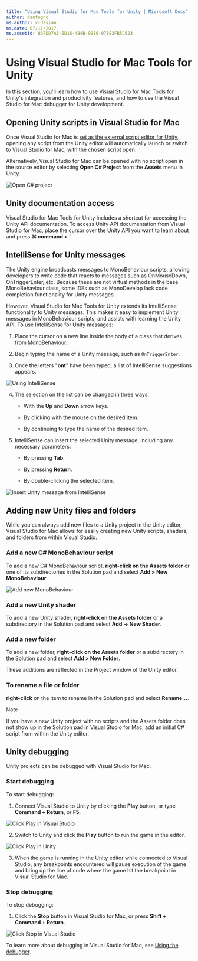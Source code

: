 ```yaml
---
title: "Using Visual Studio for Mac Tools for Unity | Microsoft Docs"
author: dantogno
ms.author: v-davian
ms.date: 07/17/2017
ms.assetid: 83FDD7A3-5D16-4B4B-9080-078E3FB5C623
---
```

# Using Visual Studio for Mac Tools for Unity

In this section, you'll learn how to use Visual Studio for Mac Tools for Unity's integration and productivity features, and how to use the Visual Studio for Mac debugger for Unity development.

## Opening Unity scripts in Visual Studio for Mac

Once Visual Studio for Mac is [set as the external script editor for Unity](/visualstudio/mac/setup-vsmac-tools-unity#configure-unity-for-use-with-visual-studio-for-mac), opening any script from the Unity editor will automatically launch or switch to Visual Studio for Mac, with the chosen script open.

Alternatively, Visual Studio for Mac can be opened with no script open in the source editor by selecting **Open C# Project** from the **Assets** menu in Unity.

![Open C# project](media/using-vsmac-tools-unity-image1.png)

## Unity documentation access

Visual Studio for Mac Tools for Unity includes a shortcut for accessing the Unity API documentation. To access Unity API documentation from Visual Studio for Mac, place the cursor over the Unity API you want to learn about and press **⌘ command + ‘**.

## IntelliSense for Unity messages
The Unity engine broadcasts messages to MonoBehaviour scripts, allowing developers to write code that reacts to messages such as OnMouseDown, OnTriggerEnter, etc. Because these are not virtual methods in the base MonoBehaviour class, some IDEs such as MonoDevelop lack code completion functionality for Unity messages.

However, Visual Studio for Mac Tools for Unity extends its IntelliSense functionality to Unity messages. This makes it easy to implement Unity messages in MonoBehaviour scripts, and assists with learning the Unity API. To use IntelliSense for Unity messages:

1.	Place the cursor on a new line inside the body of a class that derives from MonoBehaviour.

2.	Begin typing the name of a Unity message, such as `OnTriggerEnter`.

3.	Once the letters "**ont**" have been typed, a list of IntelliSense suggestions appears.

  ![Using IntelliSense](media/using-vsmac-tools-unity-image2.png)

4.	The selection on the list can be changed in three ways:

    * With the **Up** and **Down** arrow keys.

    * By clicking with the mouse on the desired item.

    * By continuing to type the name of the desired item.

5.	IntelliSense can insert the selected Unity message, including any necessary parameters:

    * By pressing **Tab**.

    * By pressing **Return**.

    * By double-clicking the selected item.

  ![Insert Unity message from IntelliSense](media/using-vsmac-tools-unity-image3.png)

## Adding new Unity files and folders

While you can always add new files to a Unity project in the Unity editor, Visual Studio for Mac allows for easily creating new Unity scripts, shaders, and folders from within Visual Studio.

### Add a new C# MonoBehaviour script

To add a new C# MonoBehaviour script, **right-click on the Assets folder** or one of its subdirectories in the Solution pad and select **Add > New MonoBehaviour**.

![Add new MonoBehaviour](media/using-vsmac-tools-unity-image4.png)

### Add a new Unity shader

To add a new Unity shader, **right-click on the Assets folder** or a subdirectory in the Solution pad and select **Add -> New Shader**.

### Add a new folder

To add a new folder, **right-click on the Assets folder** or a subdirectory in the Solution pad and select **Add > New Folder**.

These additions are reflected in the Project window of the Unity editor.

### To rename a file or folder
**right-click** on the item to rename in the Solution pad and select **Rename...**.

> [!NOTE]
> If you have a new Unity project with no scripts and the Assets folder does not show up in the Solution pad in Visual Studio for Mac, add an initial C# script from within the Unity editor.

## Unity debugging

Unity projects can be debugged with Visual Studio for Mac.

### Start debugging

To start debugging:

1.	Connect Visual Studio to Unity by clicking the **Play** button, or type **Command + Return**, or **F5**.

  ![Click Play in Visual Studio](media/using-vsmac-tools-unity-image5.png)

2.	Switch to Unity and click the **Play** button to run the game in the editor.

  ![Click Play in Unity](media/using-vsmac-tools-unity-image6.png)

3.	When the game is running in the Unity editor while connected to Visual Studio, any breakpoints encountered will pause execution of the game and bring up the line of code where the game hit the breakpoint in Visual Studio for Mac.

### Stop debugging

To stop debugging:

1.	Click the **Stop** button in Visual Studio for Mac, or press **Shift + Command + Return**.

  ![Click Stop in Visual Studio](media/using-vsmac-tools-unity-image7.png)

To learn more about debugging in Visual Studio for Mac, see [Using the debugger](https://docs.microsoft.com/visualstudio/mac/debugging).
